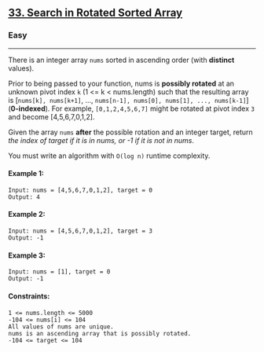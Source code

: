 [33. Search in Rotated Sorted Array](https://leetcode.com/problems/search-in-rotated-sorted-array/)
---------------------------------------------------------------------------------------------------------------------------------------------

### Easy
---------------------------------------------------------------------------------------------------------------------------------------------

There is an integer array `nums` sorted in ascending order (with **distinct** values).

Prior to being passed to your function, nums is **possibly rotated** at an unknown pivot index `k` (1 <= k < nums.length) such that the resulting array is [`nums[k], nums[k+1]`, ..., `nums[n-1], nums[0], nums[1], ..., nums[k-1]`] (**0-indexed**). For example, `[0,1,2,4,5,6,7]` might be rotated at pivot index `3` and become [4,5,6,7,0,1,2].

Given the array `nums` **after** the possible rotation and an integer target, return _the index of target if it is in nums, or -1 if it is not in nums_.

You must write an algorithm with `O(log n)` runtime complexity.

#### Example 1:
```
Input: nums = [4,5,6,7,0,1,2], target = 0
Output: 4
```
#### Example 2:
```
Input: nums = [4,5,6,7,0,1,2], target = 3
Output: -1
```
#### Example 3:
```
Input: nums = [1], target = 0
Output: -1
```
#### Constraints:
```
1 <= nums.length <= 5000
-104 <= nums[i] <= 104
All values of nums are unique.
nums is an ascending array that is possibly rotated.
-104 <= target <= 104
```
